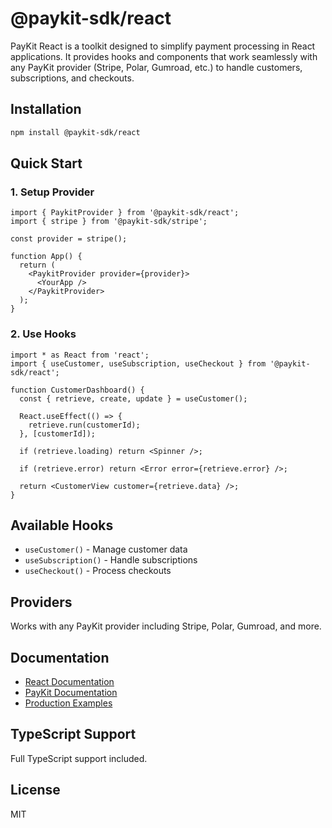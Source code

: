 # @paykit-sdk/react

PayKit React is a toolkit designed to simplify payment processing in React applications. It provides hooks and components that work seamlessly with any PayKit provider (Stripe, Polar, Gumroad, etc.) to handle customers, subscriptions, and checkouts.

## Installation

```bash
npm install @paykit-sdk/react
```

## Quick Start

### 1. Setup Provider

```tsx
import { PaykitProvider } from '@paykit-sdk/react';
import { stripe } from '@paykit-sdk/stripe';

const provider = stripe();

function App() {
  return (
    <PaykitProvider provider={provider}>
      <YourApp />
    </PaykitProvider>
  );
}
```

### 2. Use Hooks

```tsx
import * as React from 'react';
import { useCustomer, useSubscription, useCheckout } from '@paykit-sdk/react';

function CustomerDashboard() {
  const { retrieve, create, update } = useCustomer();

  React.useEffect(() => {
    retrieve.run(customerId);
  }, [customerId]);

  if (retrieve.loading) return <Spinner />;

  if (retrieve.error) return <Error error={retrieve.error} />;

  return <CustomerView customer={retrieve.data} />;
}
```

## Available Hooks

- `useCustomer()` - Manage customer data
- `useSubscription()` - Handle subscriptions
- `useCheckout()` - Process checkouts

## Providers

Works with any PayKit provider including Stripe, Polar, Gumroad, and more.

## Documentation

- [React Documentation](https://paykit.dev/docs/react)
- [PayKit Documentation](https://paykit.dev)
- [Production Examples](https://usepaykit.dev/docs/examples)

## TypeScript Support

Full TypeScript support included.

## License

MIT
